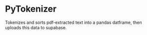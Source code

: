 # PyTokenizer
Tokenizes and sorts pdf-extracted text into a pandas datframe, then uploads this data to supabase.
